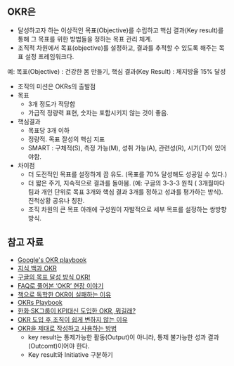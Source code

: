 
## OKR은 

* 달성하고자 하는 이상적인 목표(Objective)를 수립하고 핵심 결과(Key result)를 통해 그 목표를 위한 방법들을 정하는 목표 관리 체계.
* 조직적 차원에서 목표(objective)를 설정하고, 결과를 추적할 수 있도록 해주는 목표 설정 프레임워크다.

예:  목표(Objective) : 건강한 몸 만들기, 핵심 결과(Key Result) : 체지방율 15% 달성

* 조직의 미션은 OKRs의 출발점
* 목표
    * 3개 정도가 적당함
    * 가급적 정량력 표현, 숫자는 포함시키지 않는 것이 좋음.
* 핵심결과
    * 목표당 3개 이하
    * 정량적. 목표 잘성의 핵심 지표
    * SMART : 구체적(S), 측정 가능(M), 성취 가능(A), 관련성(R), 시기(T)이 있어야함.
* 차이점
    * 더 도전적인 목표를 설정하게 끔 유도. (목표를 70% 달성해도 성공일 수 있다.)
    * 더 짧은 주기, 지속적으로 결과를 돌아봄. (예: 구글의 3-3-3 원칙 ( 3개월마다 팀과 개인 단위로 목표 3개와 핵심 결과 3개를 정하고 성과를 평가하는 방식). 진척상황 공유나 칭찬.
    * 조직 차원의 큰 목표 아래에 구성원이 자발적으로 세부 목표를 설정하는 쌍방향 방식.

## 참고 자료
* [Google's OKR playbook](https://www.whatmatters.com/resources/google-okr-playbook/)
* [지식 백과 OKR](https://terms.naver.com/entry.nhn?docId=5883485&cid=43667&categoryId=43667)
* [구글의 목표 달성 방식 OKR!](http://blog.naver.com/daishin_blog/221515120444)
* [FAQ로 풀어본 ‘OKR’ 현장 이야기](http://www.ciokorea.com/news/125708)
* [책으로 독학한 OKR이 실패하는 이유](https://ppss.kr/archives/213815)
* [OKRs Playbook](https://blog.naver.com/sungjucho/221867167471)
* [한화·SK그룹이 KPI대신 도입한 OKR, 뭐길래?](https://news.naver.com/main/read.nhn?mode=LSD&mid=sec&oid=050&aid=0000052747&sid1=001)
* [OKR 도입 후,조직이 쉽게 변하지 않는 이유](https://brunch.co.kr/@simmani2013/131)
* [OKR을 제대로 작성하고 사용하는 방법](https://brunch.co.kr/@tanagement/183)
	* key result는 통제가능한 활동(Output)이 아니라, 통제 불가능한 성과 결과(Outcomt)이어야 한다.
	* Key result와 Initiative 구분하기


